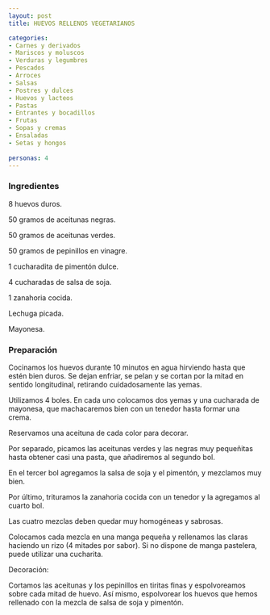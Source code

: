 ```yaml
---
layout: post
title: HUEVOS RELLENOS VEGETARIANOS

categories:
- Carnes y derivados
- Mariscos y moluscos
- Verduras y legumbres
- Pescados
- Arroces
- Salsas
- Postres y dulces
- Huevos y lacteos
- Pastas
- Entrantes y bocadillos
- Frutas
- Sopas y cremas
- Ensaladas
- Setas y hongos
 
personas: 4 
---
```


<h3>Ingredientes</h3>
8 huevos duros.

50 gramos de aceitunas negras.

50 gramos de aceitunas verdes.

50 gramos de pepinillos en vinagre.

1 cucharadita de pimentón dulce.

4 cucharadas de salsa de soja.

1 zanahoria cocida.

Lechuga picada.

Mayonesa.

<h3>Preparación</h3>
Cocinamos los huevos durante 10 minutos en agua hirviendo hasta que estén bien duros. Se dejan enfriar, se pelan y se cortan por la mitad en sentido longitudinal, retirando cuidadosamente las yemas.

Utilizamos 4 boles. En cada uno colocamos dos yemas y una cucharada de mayonesa, que machacaremos bien con un tenedor hasta formar una crema.

Reservamos una aceituna de cada color para decorar.

Por separado, picamos las aceitunas verdes y las negras muy pequeñitas hasta obtener casi una pasta, que añadiremos al segundo bol.

En el tercer bol agregamos la salsa de soja y el pimentón, y mezclamos muy bien.

Por último, trituramos la zanahoria cocida con un tenedor y la agregamos al cuarto bol.

Las cuatro mezclas deben quedar muy homogéneas y sabrosas.

Colocamos cada mezcla en una manga pequeña y rellenamos las claras haciendo un rizo (4 mitades por sabor). Si no dispone de manga pastelera, puede utilizar una cucharita.

Decoración:

Cortamos las aceitunas y los pepinillos en tiritas finas y espolvoreamos sobre cada mitad de huevo. Así mismo, espolvorear los huevos que hemos rellenado con la mezcla de salsa de soja y pimentón.

